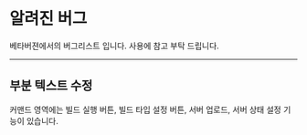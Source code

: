# 알려진 버그

베타버젼에서의 버그리스트 입니다. 사용에 참고 부탁 드립니다.

*****
## 부분 텍스트 수정
커맨드 영역에는 빌드 실행 버튼, 빌드 타입 설정 버튼, 서버 업로드, 서버 상태 설정 기능이 있습니다.<br /><br />
